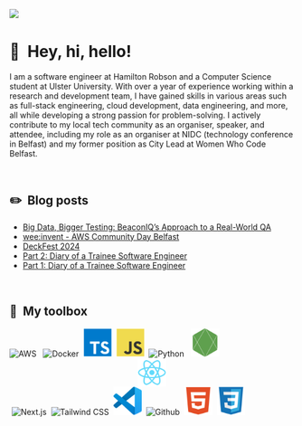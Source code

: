 ![](https://komarev.com/ghpvc/?username=yasrig&color=ff69b4)

# 👋 &nbsp;Hey, hi, hello!

I am a software engineer at Hamilton Robson and a Computer Science student at Ulster University. With over a year of experience working within a research and development team, I have gained skills in various areas such as full-stack engineering, cloud development, data engineering, and more, all while developing a strong passion for problem-solving. I actively contribute to my local tech community as an organiser, speaker, and attendee, including my role as an organiser at NIDC (technology conference in Belfast) and my former position as City Lead at Women Who Code Belfast.

&nbsp;

## ✏️ &nbsp;Blog posts

<!-- BLOG-POST-LIST:START -->
- [Big Data, Bigger Testing: BeaconIQ’s Approach to a Real-World QA](https://hamiltonrobson.com/blog-page/big-data-bigger-testing-beaconiqs-approach-to-a-real-world-qa/)
- [wee:invent - AWS Community Day Belfast](https://medium.com/@yasrigby/team-day-out-at-wee-invent-aws-community-day-belfast-a5d60c7c41a9)
- [DeckFest 2024](https://hamiltonrobson.com/blog-page/deckfest-2024-building-tech-presentation-skills-in-an-innovative-way/)
- [Part 2: Diary of a Trainee Software Engineer](https://medium.com/@yasrigby/the-diary-of-a-trainee-software-engineer-part-2-6cf20cc42d10)
- [Part 1: Diary of a Trainee Software Engineer](https://medium.com/@yasrigby/the-diary-of-a-trainee-software-engineer-part-1-9fcd5ef58b36)

<!-- BLOG-POST-LIST:END -->

&nbsp;

## 🧰 &nbsp;My toolbox

<img src="https://cdn.jsdelivr.net/gh/devicons/devicon@latest/icons/amazonwebservices/amazonwebservices-plain-wordmark.svg" alt="AWS" width="50" height="50"/> &nbsp; <img src="https://cdn.jsdelivr.net/gh/devicons/devicon@latest/icons/docker/docker-plain-wordmark.svg" alt="Docker" width="50" height="50"/> &nbsp;<img src="https://raw.githubusercontent.com/devicons/devicon/1119b9f84c0290e0f0b38982099a2bd027a48bf1/icons/typescript/typescript-original.svg" alt="TypeScript" width="50" height="50"/> &nbsp;<img  src="https://raw.githubusercontent.com/devicons/devicon/1119b9f84c0290e0f0b38982099a2bd027a48bf1/icons/javascript/javascript-original.svg" alt="JavaScript" width="50" height="50"/> &nbsp;<img src="https://cdn.jsdelivr.net/gh/devicons/devicon@latest/icons/python/python-original.svg" alt="Python" width="50" height="50"/> &nbsp; <img  src="https://raw.githubusercontent.com/devicons/devicon/1119b9f84c0290e0f0b38982099a2bd027a48bf1/icons/nodejs/nodejs-plain.svg" alt="NodeJS" width="50" height="50"/> &nbsp;<img  src="https://raw.githubusercontent.com/devicons/devicon/1119b9f84c0290e0f0b38982099a2bd027a48bf1/icons/react/react-original.svg" alt="ReactJS" width="50" height="50" style="margin:0 auto; display:block;"/> &nbsp;<img src="https://cdn.jsdelivr.net/gh/devicons/devicon@latest/icons/nextjs/nextjs-original.svg" alt="Next.js" width="50" height="50"/>  &nbsp;<img src="https://cdn.jsdelivr.net/gh/devicons/devicon@latest/icons/tailwindcss/tailwindcss-original.svg" alt="Tailwind CSS" width="50" height="50"/> &nbsp;<img  src="https://raw.githubusercontent.com/devicons/devicon/1119b9f84c0290e0f0b38982099a2bd027a48bf1/icons/vscode/vscode-original.svg" alt="VSCode" width="50" height="50"/> &nbsp;<img  src="https://github.com/CyrisXD/CyrisXD/raw/master/assets/Github.png" alt="Github"/> &nbsp;<img  src="https://raw.githubusercontent.com/devicons/devicon/1119b9f84c0290e0f0b38982099a2bd027a48bf1/icons/html5/html5-plain.svg" alt="HTML5" width="50" height="50"/> &nbsp;<img  src="https://raw.githubusercontent.com/devicons/devicon/1119b9f84c0290e0f0b38982099a2bd027a48bf1/icons/css3/css3-original.svg" alt="CSS3" width="50" height="50"/>




&nbsp;
